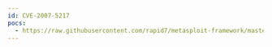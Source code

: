 ```yaml
---
id: CVE-2007-5217
pocs:
  - https://raw.githubusercontent.com/rapid7/metasploit-framework/master/modules/exploits/windows/browser/kazaa_altnet_heap.rb
---
```

